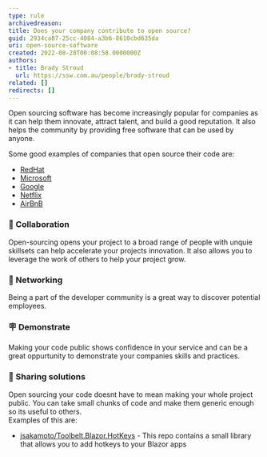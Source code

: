 ```yaml
---
type: rule
archivedreason: 
title: Does your company contribute to open source?
guid: 2934ca87-25cc-4084-a3b6-8610cbd635da
uri: open-source-software
created: 2022-08-28T00:08:58.0000000Z
authors:
- title: Brady Stroud
  url: https://ssw.com.au/people/brady-stroud
related: []
redirects: []
---
```


Open sourcing software has become increasingly popular for companies as it can help them innovate, attract talent, and build a good reputation. It also helps the community by providing free software that can be used by anyone.

<!-- TODO: Embed video -->

<!--endintro-->

Some good examples of companies that open source their code are:
- [RedHat](https://redhatofficial.github.io/)
- [Microsoft](https://opensource.microsoft.com/)
- [Google](https://opensource.google/)
- [Netflix](https://netflix.github.io/)
- [AirBnB](https://airbnb.io/projects/)

### 🧱 Collaboration
Open-sourcing opens your project to a broad range of people with unquie skillsets can help accelerate your projects innovation. It also allows you to leverage the work of others to help your project grow. 

### 🤝 Networking
Being a part of the developer community is a great way to discover potential employees.

### 🪧 Demonstrate 
Making your code public shows confidence in your service and can be a great oppurtunity to demonstrate your companies skills and practices.

### 🔗 Sharing solutions
Open sourcing your code doesnt have to mean making your whole project public. You can take small chunks of code and make them generic enough so its useful to others.  
Examples of this are:
- [jsakamoto/Toolbelt.Blazor.HotKeys](https://github.com/jsakamoto/Toolbelt.Blazor.HotKeys) - This repo contains a small library that allows you to add hotkeys to your Blazor apps